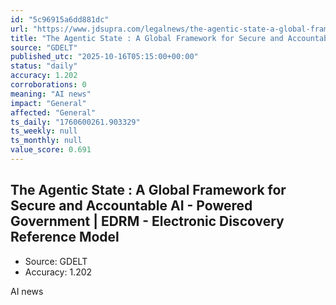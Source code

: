 ```yaml
---
id: "5c96915a6dd881dc"
url: "https://www.jdsupra.com/legalnews/the-agentic-state-a-global-framework-7276212/"
title: "The Agentic State : A Global Framework for Secure and Accountable AI - Powered Government | EDRM - Electronic Discovery Reference Model"
source: "GDELT"
published_utc: "2025-10-16T05:15:00+00:00"
status: "daily"
accuracy: 1.202
corroborations: 0
meaning: "AI news"
impact: "General"
affected: "General"
ts_daily: "1760600261.903329"
ts_weekly: null
ts_monthly: null
value_score: 0.691
---
```

## The Agentic State : A Global Framework for Secure and Accountable AI - Powered Government | EDRM - Electronic Discovery Reference Model

- Source: GDELT
- Accuracy: 1.202

AI news
